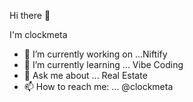 Hi there 👋

I'm clockmeta

- 🔭 I’m currently working on ...Niftify
- 🌱 I’m currently learning ... Vibe Coding
- 💬 Ask me about ... Real Estate
- 📫 How to reach me: ... @clockmeta

